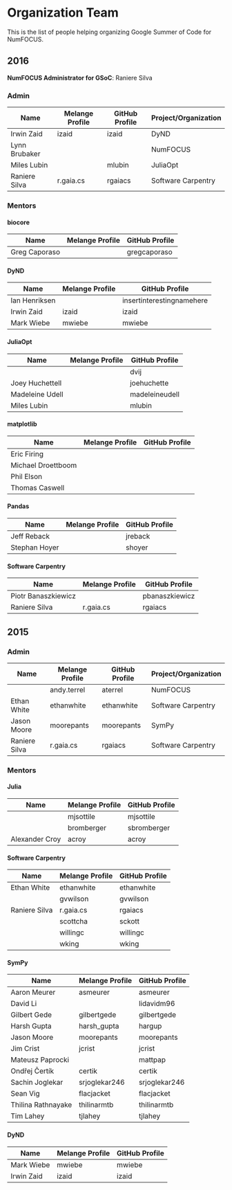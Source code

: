 # Organization Team

This is the list of people helping
organizing Google Summer of Code for NumFOCUS.

## 2016

**NumFOCUS Administrator for GSoC**: Raniere Silva

### Admin

| Name            | Melange Profile | GitHub Profile | Project/Organization |
|-----------------|-----------------|----------------|----------------------|
| Irwin Zaid      | izaid           | izaid          | DyND                 |
| Lynn Brubaker   |                 |                | NumFOCUS             |
| Miles Lubin     |                 | mlubin         | JuliaOpt             |
| Raniere Silva   | r.gaia.cs       | rgaiacs        | Software Carpentry   |

### Mentors

#### biocore

| Name               | Melange Profile | GitHub Profile |
|--------------------|-----------------|----------------|
| Greg Caporaso      |                 | gregcaporaso   |

#### DyND

| Name               | Melange Profile | GitHub Profile            |
|--------------------|-----------------|---------------------------|
| Ian Henriksen      |                 | insertinterestingnamehere |
| Irwin Zaid         | izaid           | izaid                     |
| Mark Wiebe         | mwiebe          | mwiebe                    |

#### JuliaOpt

| Name               | Melange Profile | GitHub Profile |
|--------------------|-----------------|----------------|
|                    |                 | dvij           |
| Joey Huchettell    |                 | joehuchette    |
| Madeleine Udell    |                 | madeleineudell |
| Miles Lubin        |                 | mlubin         |

#### matplotlib

| Name               | Melange Profile | GitHub Profile |
|--------------------|-----------------|----------------|
| Eric Firing        |                 |                |
| Michael Droettboom |                 |                |
| Phil Elson         |                 |                |
| Thomas Caswell     |                 |                |

#### Pandas

| Name                | Melange Profile | GitHub Profile |
|---------------------|-----------------|----------------|
| Jeff Reback         |                 | jreback        |
| Stephan Hoyer       |                 | shoyer         |

#### Software Carpentry

| Name                | Melange Profile | GitHub Profile |
|---------------------|-----------------|----------------|
| Piotr Banaszkiewicz |                 | pbanaszkiewicz |
| Raniere Silva       | r.gaia.cs       | rgaiacs        |

## 2015

### Admin

| Name            | Melange Profile | GitHub Profile | Project/Organization |
|-----------------|-----------------|----------------|----------------------|
|                 | andy.terrel     | aterrel        | NumFOCUS             |
| Ethan White     | ethanwhite      | ethanwhite     | Software Carpentry   |
| Jason Moore     | moorepants      | moorepants     | SymPy                |
| Raniere Silva   | r.gaia.cs       | rgaiacs        | Software Carpentry   |

### Mentors

#### Julia

| Name            | Melange Profile | GitHub Profile |
|-----------------|-----------------|----------------|
|                 | mjsottile       | mjsottile      |
|                 | bromberger      | sbromberger    |
| Alexander Croy  | acroy           | acroy          |

#### Software Carpentry

| Name            | Melange Profile | GitHub Profile |
|-----------------|-----------------|----------------|
| Ethan White     | ethanwhite      | ethanwhite     |
|                 | gvwilson        | gvwilson       |
| Raniere Silva   | r.gaia.cs       | rgaiacs        |
|                 | scottcha        | sckott         |
|                 | willingc        | willingc       |
|                 | wking           | wking          |

#### SymPy

| Name               | Melange Profile | GitHub Profile |
|--------------------|-----------------|----------------|
| Aaron Meurer       | asmeurer        | asmeurer       |
| David Li           |                 | lidavidm96     |
| Gilbert Gede       | gilbertgede     | gilbertgede    |
| Harsh Gupta        | harsh_gupta     | hargup         |
| Jason Moore        | moorepants      | moorepants     |
| Jim Crist          | jcrist          | jcrist         |
| Mateusz Paprocki   |                 | mattpap        |
| Ondřej Čertík      | certik          | certik         |
| Sachin Joglekar    | srjoglekar246   | srjoglekar246  |
| Sean Vig           | flacjacket      | flacjacket     |
| Thilina Rathnayake | thilinarmtb     | thilinarmtb    |
| Tim Lahey          | tjlahey         | tjlahey        |

#### DyND

| Name               | Melange Profile | GitHub Profile |
|--------------------|-----------------|----------------|
| Mark Wiebe         | mwiebe          | mwiebe         |
| Irwin Zaid         | izaid           | izaid          |
